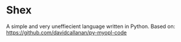 # Shex
A simple and very uneffiecient language written in Python. Based on: https://github.com/davidcallanan/py-myopl-code
